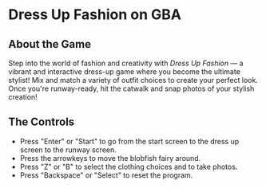 # Dress Up Fashion on GBA
## About the Game
Step into the world of fashion and creativity with *Dress Up Fashion* — a vibrant and interactive dress-up game where you become the ultimate stylist! 
Mix and match a variety of outfit choices to create your perfect look. Once you're runway-ready, hit the catwalk and snap photos of your stylish creation!

## The Controls
- Press "Enter" or "Start" to go from the start screen to the dress up screen to the runway screen.
- Press the arrowkeys to move the blobfish fairy around.
- Press "Z" or "B" to select the clothing choices and to take photos.
- Press "Backspace" or "Select" to reset the program.
